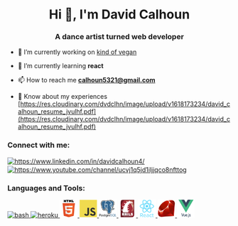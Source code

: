 <h1 align="center">Hi 👋, I'm David Calhoun</h1>
<h3 align="center">A dance artist turned web developer</h3>

- 🔭 I’m currently working on [kind of vegan](https://github.com/davidcalhoun4/kind-of-vegan)

- 🌱 I’m currently learning **react**

- 📫 How to reach me **calhoun5321@gmail.com**

- 📄 Know about my experiences [https://res.cloudinary.com/dvdclhn/image/upload/v1618173234/david_calhoun_resume_jvulhf.pdf](https://res.cloudinary.com/dvdclhn/image/upload/v1618173234/david_calhoun_resume_jvulhf.pdf)

<h3 align="left">Connect with me:</h3>
<p align="left">
<a href="https://linkedin.com/in/https://www.linkedin.com/in/davidcalhoun4/" target="blank"><img align="center" src="https://raw.githubusercontent.com/rahuldkjain/github-profile-readme-generator/master/src/images/icons/Social/linked-in-alt.svg" alt="https://www.linkedin.com/in/davidcalhoun4/" height="30" width="40" /></a>
<a href="https://www.youtube.com/c/https://www.youtube.com/channel/ucvj1q5jd1iljjqco8nfttog" target="blank"><img align="center" src="https://raw.githubusercontent.com/rahuldkjain/github-profile-readme-generator/master/src/images/icons/Social/youtube.svg" alt="https://www.youtube.com/channel/ucvj1q5jd1iljjqco8nfttog" height="30" width="40" /></a>
</p>

<h3 align="left">Languages and Tools:</h3>
<p align="left"> <a href="https://www.gnu.org/software/bash/" target="_blank"> <img src="https://www.vectorlogo.zone/logos/gnu_bash/gnu_bash-icon.svg" alt="bash" width="40" height="40"/> </a> <a href="https://heroku.com" target="_blank"> <img src="https://www.vectorlogo.zone/logos/heroku/heroku-icon.svg" alt="heroku" width="40" height="40"/> </a> <a href="https://www.w3.org/html/" target="_blank"> <img src="https://raw.githubusercontent.com/devicons/devicon/master/icons/html5/html5-original-wordmark.svg" alt="html5" width="40" height="40"/> </a> <a href="https://developer.mozilla.org/en-US/docs/Web/JavaScript" target="_blank"> <img src="https://raw.githubusercontent.com/devicons/devicon/master/icons/javascript/javascript-original.svg" alt="javascript" width="40" height="40"/> </a> <a href="https://www.postgresql.org" target="_blank"> <img src="https://raw.githubusercontent.com/devicons/devicon/master/icons/postgresql/postgresql-original-wordmark.svg" alt="postgresql" width="40" height="40"/> </a> <a href="https://rubyonrails.org" target="_blank"> <img src="https://raw.githubusercontent.com/devicons/devicon/master/icons/rails/rails-original-wordmark.svg" alt="rails" width="40" height="40"/> </a> <a href="https://reactjs.org/" target="_blank"> <img src="https://raw.githubusercontent.com/devicons/devicon/master/icons/react/react-original-wordmark.svg" alt="react" width="40" height="40"/> </a> <a href="https://www.ruby-lang.org/en/" target="_blank"> <img src="https://raw.githubusercontent.com/devicons/devicon/master/icons/ruby/ruby-original.svg" alt="ruby" width="40" height="40"/> </a> <a href="https://vuejs.org/" target="_blank"> <img src="https://raw.githubusercontent.com/devicons/devicon/master/icons/vuejs/vuejs-original-wordmark.svg" alt="vuejs" width="40" height="40"/> </a> </p>
